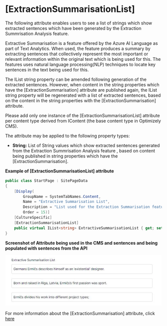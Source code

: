 # [ExtractionSummarisationList]

The following attribute enables users to see a list of strings which show extracted sentences which have been generated by the Extraction Summrisation Analysis feature.

Extractive Summarisation is a feature offered by the Azure AI Language as part of Text Analytics. When used, the feature produces a summary by extracting sentences that collectively represent the most important or relevant information within the original text which is being used for this. The features uses natural language processing(NLP) techniques to locate key sentences in the text being used for this.

The IList string property can be amended following generation of the extracted sentences. However, when content in the string properties which have the [ExtractionSummarisation] attribute are published again, the IList string property will be regenerated with a list of extracted sentences, based on the content in the string properties with the [ExtractionSummarisation] attribute.

Please add only one instance of the [ExtractionSummarisationList] attribute per content type derived from IContent (the base content type in Optimizely CMS).

The attribute may be applied to the following property types:
- **String:** List of String values which show extracted sentences generated from the Extraction Summrisation Analysis feature , based on content being published in string properties which have the [ExtractionSummarisation].

**Example of [ExtractionSummarisationList] attribute**
``` C#
public class StartPage : SitePageData
{
    [Display(
        GroupName = SystemTabNames.Content,
        Name = "Extractive Summarisation List",
        Description = "List used for the Extraction Summarisation feature",
        Order = 15)]
    [CultureSpecific]
    [ExtractionSummarisationList]
    public virtual IList<string> ExtractiveSummarisationList { get; set; }
}
```
**Screenshot of Attribute being used in the CMS and sentences and being populated with sentences from the API**

![ExtractiveSummarisationList.](/docs/Images/ExtractiveSummarisationList.jpg)


For more information about the [ExtractionSummarisation] attribute, click [here](https://github.com/AnilOptimizely/Patel-Azure.AI.Language.Optimizely/blob/develop/docs/Feature/ExtractionSummarisation.md)
